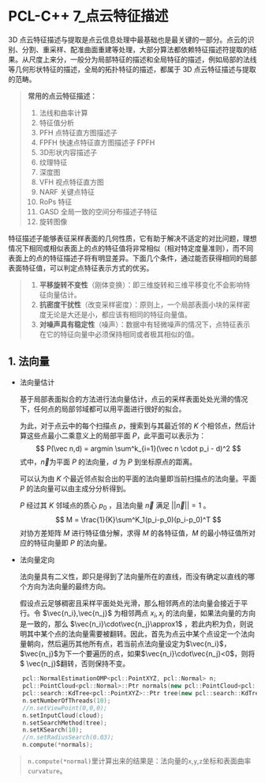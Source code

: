 # PCL-C++ 7_点云特征描述

3D 点云特征描述与提取是点云信息处理中最基础也是最关键的一部分。点云的识别、分割、重采样、配准曲面重建等处理，大部分算法都依赖特征描述符提取的结果。从尺度上来分，一般分为局部特征的描述和全局特征的描述，例如局部的法线等几何形状特征的描述，全局的拓扑特征的描述，都属于 3D 点云特征描述与提取的范畴。

> **常用的点云特征描述：**
>
> 1. 法线和曲率计算
> 2. 特征值分析
> 3. PFH 点特征直方图描述子
> 4. FPFH 快速点特征直方图描述子 FPFH
> 5. 3D形状内容描述子
> 6. 纹理特征
> 7. 深度图
> 8. VFH  视点特征直方图
> 9. NARF 关键点特征
> 10. RoPs 特征
> 11. GASD 全局一致的空间分布描述子特征 
> 12. 旋转图像

特征描述子能够表征采样表面的几何性质，它有助于解决不适定的对比问题，理想情况下相同或相似表面上的点的特征值将非常相似（相对特定度量准则），而不同表面上的点的特征描述子将有明显差异。下面几个条件，通过能否获得相同的局部表面特征值，可以判定点特征表示方式的优劣。

> 1. **平移旋转不变性**（刚体变换）：即三维旋转和三维平移变化不会影响特征向量估计。
> 2. **抗密度干扰性**（改变采样密度）：原则上，一个局部表面小块的采样密度无论是大还是小，都应该有相同的特征向量值。
> 3. **对噪声具有稳定性**（噪声）：数据中有轻微噪声的情况下，点特征表示在它的特征向量中必须保持相同或者极其相似的值。

## 1. 法向量

- 法向量估计

    基于局部表面拟合的方法进行法向量估计，点云的采样表面处处光滑的情况下，任何点的局部邻域都可以用平面进行很好的拟合。

    为此，对于点云中的每个扫描点 $p$，搜索到与其最近邻的 $K$ 个相邻点，然后计算这些点最小二乘意义上的局部平面 $P$，此平面可以表示为：
    $$
    P(\vec n,d) = argmin \sum^k_{i=1}(\vec n \cdot p_i - d)^2
    $$
    式中，$\vec n$为平面 $P$ 的法向量，$d$ 为 $P$ 到坐标原点的距离。

    可以认为由 $K$ 个最近邻点拟合出的平面的法向量即当前扫描点的法向量。平面 $P$ 的法向量可以由主成分分析得到。

    $P$ 经过其 $K$ 邻域点的质心 $p_0$ ，且法向量 $\vec{n}$ 满足 $||\vec{n}||=1$ 。
    $$
    M = \frac{1}{K}\sum^K_1(p_i-p_0)(p_i-p_0)^T
    $$
    对协方差矩阵 $M$ 进行特征值分解，求得 $M$ 的各特征值，$M$ 的最小特征值所对应的特征向量即 $P$ 的法向量。

- 法向量定向

  法向量具有二义性，即只是得到了法向量所在的直线，而没有确定以直线的哪个方向为法向量的最终方向。

  假设点云足够稠密且采样平面处处光滑，那么相邻两点的法向量会接近于平行。令 $\vec{n_i},\vec{n_j}$ 为相邻两点 $x_i,x_j$ 的法向量，如果法向量的方向是一致的，那么 $\vec{n_i}\cdot\vec{n_j}\approx1$ ，若此内积为负，则说明其中某个点的法向量需要被翻转。因此，首先为点云中某个点设定一个法向量朝向，然后遍历其他所有点，若当前点法向量设定为$\vec{n_i}$，$\vec{n_j}$为下一个要遍历的点，如果$\vec{n_i}\cdot\vec{n_j}<0$，则将$ \vec{n_j}$翻转，否则保持不变。

```c++
	pcl::NormalEstimationOMP<pcl::PointXYZ, pcl::Normal> n;										//OMP加速
	pcl::PointCloud<pcl::Normal>::Ptr normals(new pcl::PointCloud<pcl::Normal>);
	pcl::search::KdTree<pcl::PointXYZ>::Ptr tree(new pcl::search::KdTree<pcl::PointXYZ>()); 	//建立kdtree来进行近邻点集搜索
	n.setNumberOfThreads(10);																	//设置openMP的线程数
	//n.setViewPoint(0,0,0);																	//设置视点，默认为（0，0，0）
	n.setInputCloud(cloud);
	n.setSearchMethod(tree);
	n.setKSearch(10);																			//点云法向计算时，需要所搜的近邻点大小
	//n.setRadiusSearch(0.03);																	//半径搜素
	n.compute(*normals);																		//开始进行法向量计算
```

> `n.compute(*normal)`里计算出来的结果是：法向量的`x`,`y`,`z`坐标和表面曲率`curvature`。
